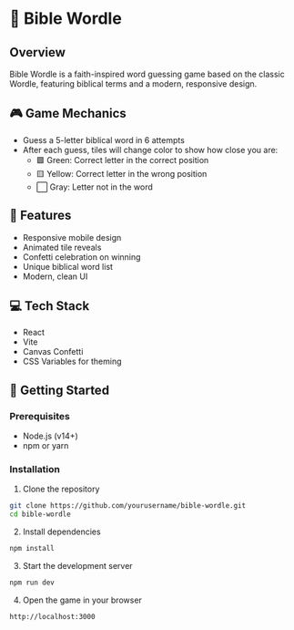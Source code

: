 # 📖 Bible Wordle

## Overview
Bible Wordle is a faith-inspired word guessing game based on the classic Wordle, featuring biblical terms and a modern, responsive design.

## 🎮 Game Mechanics
- Guess a 5-letter biblical word in 6 attempts
- After each guess, tiles will change color to show how close you are:
  - 🟩 Green: Correct letter in the correct position
  - 🟨 Yellow: Correct letter in the wrong position
  - ⬜ Gray: Letter not in the word

## 🌟 Features
- Responsive mobile design
- Animated tile reveals
- Confetti celebration on winning
- Unique biblical word list
- Modern, clean UI

## 💻 Tech Stack
- React
- Vite
- Canvas Confetti
- CSS Variables for theming

## 🚀 Getting Started

### Prerequisites
- Node.js (v14+)
- npm or yarn

### Installation
1. Clone the repository
```bash
git clone https://github.com/yourusername/bible-wordle.git
cd bible-wordle
```

2. Install dependencies
```bash
npm install
```

3. Start the development server
```bash
npm run dev
```

4. Open the game in your browser
```bash
http://localhost:3000
```